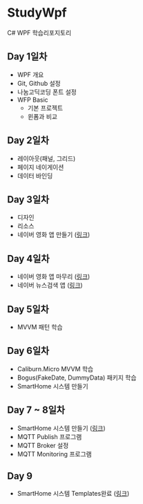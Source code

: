 # StudyWpf
C# WPF 학습리포지토리

## Day 1일차
- WPF 개요
- Git, Github 설정
- 나눔고딕코딩 폰트 설정
- WFP Basic
  - 기본 프로젝트
  - 윈폼과 비교


## Day 2일차
- 레이아웃(패널, 그리드)
- 페이지 네이게이션
- 데이터 바인딩

## Day 3일차
- 디자인
- 리소스
- 네이버 영화 앱 만들기 ([링크](https://github.com/Eilison98/StudyCS/tree/main/StudyWpf/PortFolio#naver-%EC%98%81%ED%99%94%EA%B2%80%EC%83%89))

## Day 4일차
- 네이버 영화 앱 마무리 ([링크](https://github.com/Eilison98/StudyCS/tree/main/StudyWpf/PortFolio#naver-%EC%98%81%ED%99%94%EA%B2%80%EC%83%89))
- 네이버 뉴스검색 앱    ([링크](https://github.com/Eilison98/StudyCS/tree/main/StudyWpf/PortFolio#naver-%EB%89%B4%EC%8A%A4%EA%B2%80%EC%83%89))

## Day 5일차
- MVVM 패턴 학습

## Day 6일차
- Caliburn.Micro MVVM 학습
- Bogus(FakeDate, DummyData) 패키지 학습
- SmartHome 시스템 만들기

## Day 7 ~ 8일차
- SmartHome 시스템 만들기 ([링크](https://github.com/Eilison98/StudyCS/tree/main/StudyWpf/PortFolio#smarthome-%EB%AA%A8%EB%8B%88%ED%84%B0%EB%A7%81%EC%95%B1))
- MQTT Publish 프로그램
- MQTT Broker 설정
- MQTT Monitoring 프로그램

## Day 9
- SmartHome 시스템 Templates완료 ([링크](https://github.com/Eilison98/StudyCS/tree/main/StudyWpf/PortFolio#smarthome-%EB%AA%A8%EB%8B%88%ED%84%B0%EB%A7%81%EC%95%B1))

<br/>
